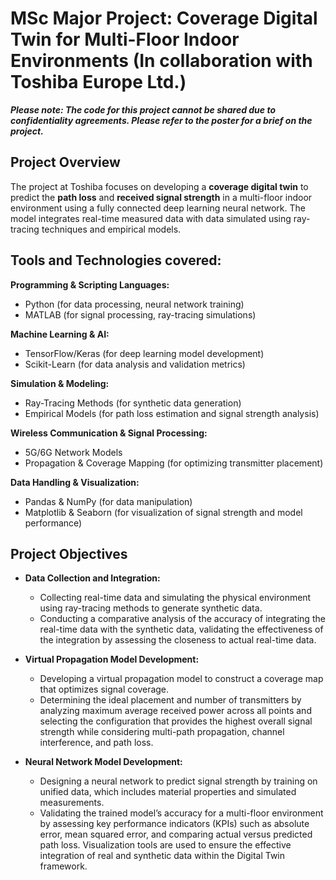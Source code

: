 # MSc Major Project: Coverage Digital Twin for Multi-Floor Indoor Environments (In collaboration with Toshiba Europe Ltd.)

**_Please note: The code for this project cannot be shared due to confidentiality agreements. Please refer to the poster for a brief on the project._**

## Project Overview
The project at Toshiba focuses on developing a **coverage digital twin** to predict the **path loss** and **received signal strength** in a multi-floor indoor environment using a fully connected deep learning neural network. The model integrates real-time measured data with data simulated using ray-tracing techniques and empirical models.

## Tools and Technologies covered:

**Programming & Scripting Languages:**

- Python (for data processing, neural network training)
- MATLAB (for signal processing, ray-tracing simulations)

**Machine Learning & AI:**

- TensorFlow/Keras (for deep learning model development)
- Scikit-Learn (for data analysis and validation metrics)

**Simulation & Modeling:**

- Ray-Tracing Methods (for synthetic data generation)
- Empirical Models (for path loss estimation and signal strength analysis)

**Wireless Communication & Signal Processing:**

- 5G/6G Network Models
- Propagation & Coverage Mapping (for optimizing transmitter placement)

**Data Handling & Visualization:**

- Pandas & NumPy (for data manipulation)
- Matplotlib & Seaborn (for visualization of signal strength and model performance)

## Project Objectives

- **Data Collection and Integration:**
  - Collecting real-time data and simulating the physical environment using ray-tracing methods to generate synthetic data.
  - Conducting a comparative analysis of the accuracy of integrating the real-time data with the synthetic data, validating the effectiveness of the integration by assessing the closeness to actual real-time data.

- **Virtual Propagation Model Development:**
  - Developing a virtual propagation model to construct a coverage map that optimizes signal coverage.
  - Determining the ideal placement and number of transmitters by analyzing maximum average received power across all points and selecting the configuration that provides the highest overall signal strength while considering multi-path propagation, channel interference, and path loss.

- **Neural Network Model Development:**
  - Designing a neural network to predict signal strength by training on unified data, which includes material properties and simulated measurements.
  - Validating the trained model’s accuracy for a multi-floor environment by assessing key performance indicators (KPIs) such as absolute error, mean squared error, and comparing actual versus predicted path loss. Visualization tools are used to ensure the effective integration of real and synthetic data within the Digital Twin framework.


